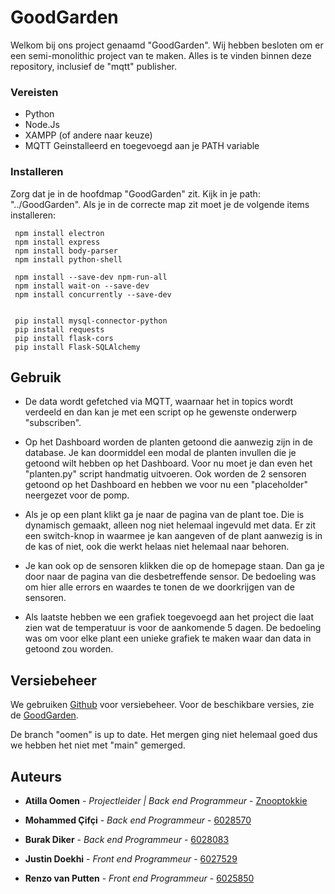 # GoodGarden

Welkom bij ons project genaamd "GoodGarden". Wij hebben besloten om er een semi-monolithic project van te maken. Alles is te vinden binnen deze repository, inclusief de "mqtt" publisher.

### Vereisten

 * Python
 * Node.Js
 * XAMPP (of andere naar keuze)
 * MQTT Geinstalleerd en toegevoegd aan je PATH variable

### Installeren

Zorg dat je in de hoofdmap "GoodGarden" zit. Kijk in je path: "../GoodGarden". Als je in de correcte map zit moet je de volgende items installeren:

     npm install electron
     npm install express
     npm install body-parser
     npm install python-shell

     npm install --save-dev npm-run-all
     npm install wait-on --save-dev
     npm install concurrently --save-dev
     
     
     pip install mysql-connector-python
     pip install requests
     pip install flask-cors
     pip install Flask-SQLAlchemy

## Gebruik

- De data wordt gefetched via MQTT, waarnaar het in topics wordt verdeeld en dan kan je met een script op he gewenste onderwerp "subscriben". 

- Op het Dashboard worden de planten getoond die aanwezig zijn in de database. Je kan doormiddel een modal de planten invullen die je getoond wilt hebben op het Dashboard. Voor nu moet je dan even het "planten.py" script handmatig uitvoeren. Ook worden de 2 sensoren getoond op het Dashboard en hebben we voor nu een "placeholder" neergezet voor de pomp.

- Als je op een plant klikt ga je naar de pagina van de plant toe. Die is dynamisch gemaakt, alleen nog niet helemaal ingevuld met data. Er zit een switch-knop in waarmee je kan aangeven of de plant aanwezig is in de kas of niet, ook die werkt helaas niet helemaal naar behoren.

- Je kan ook op de sensoren klikken die op de homepage staan. Dan ga je door naar de pagina van die desbetreffende sensor. De bedoeling was om hier alle errors en waardes te tonen de we doorkrijgen van de sensoren.

- Als laatste hebben we een grafiek toegevoegd aan het project die laat zien wat de temperatuur is voor de aankomende 5 dagen. De bedoeling was om voor elke plant een unieke grafiek te maken waar dan data in getoond zou worden.

## Versiebeheer

We gebruiken [Github](https://github.com) voor versiebeheer. Voor de beschikbare versies, zie de [GoodGarden](https://github.com/6028570/GoodGarden).

De branch "oomen" is up to date. Het mergen ging niet helemaal goed dus we hebben het niet met  "main" gemerged.

## Auteurs

* **Atilla Oomen** - *Projectleider | Back end Programmeur* - [Znooptokkie](https://github.com/Znooptokkie)

* **Mohammed Çifçi** - *Back end Programmeur* - [6028570](https://github.com/6028570)

* **Burak Diker** - *Back end Programmeur* - [6028083](https://github.com/6028083)

* **Justin Doekhi** - *Front end Programmeur* - [6027529](https://github.com/6027529)

* **Renzo van Putten** - *Front end Programmeur* - [6025850](https://github.com/6025850)